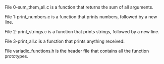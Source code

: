 File 0-sum_them_all.c is a function that returns the sum of all arguments.

File 1-print_numbers.c is a function that prints numbers, followed by a new line.

File 2-print_strings.c is a function that prints strings, followed by a new line.

File 3-print_all.c is a function that prints anything received.

File variadic_functions.h is the header file that contains all the function prototypes.
